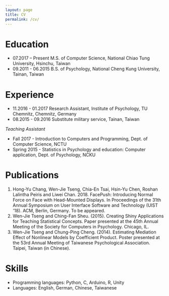 ```yaml
---
layout: page
title: CV
permalink: /cv/
---
```


# Education
* 07.2017 – Present  M.S. of Computer Science, National Chiao Tung University, Hsinchu, Taiwan
* 09.2011 - 06.2015  B.S. of Psychology, National Cheng Kung University, Tainan, Taiwan

# Experience
* 11.2016 - 01.2017  Research Assistant, Institute of Psychology, TU Chemnitz, Chemnitz, Germany
* 08.2015 - 09.2016  Substitute military service, Tainan, Taiwan

_Teaching Assistant_
* Fall 2017 - Introduction to Computers and Programming, Dept. of Computer Science, NCTU
* Spring 2015 - Statistics in Psychology and education: Computer application, Dept. of Psychology, NCKU

# Publications
1. Hong-Yu Chang, Wen-Jie Tseng, Chia-En Tsai, Hsin-Yu Chen, Roshan Lalintha Peiris and Liwei Chan. 2018. FacePush: Introducing Normal Force on Face with Head-Mounted Displays. In Proceedings of the 31th Annual Symposium on User Interface Software and Technology (UIST '18). ACM, Berlin, Germany. To be appeared.
2. Wen-Jie Tseng and Ching-Fan Sheu. (2015). Creating Shiny Applications for Teaching Statistical Concepts. Paper presented at the 45th Annual Meeting of the Society for Computers in Psychology. Chicago, IL.
3. Wen-Jie Tseng and Chung-Ping Cheng. (2014). Estimating Mediation Effect of Nonlinear Models by Coefficient Product. Poster presented at the 53rd Annual Meeting of Taiwanese Psychological Association. Taipei, Taiwan (in Chinese).

# Skills
* Programming languages: Python, C, Arduino, R, Unity
* Languages: English, German, Chinese, Taiwanese